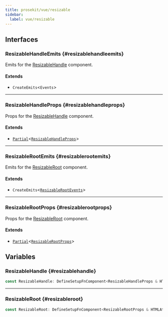 ```yaml
---
title: prosekit/vue/resizable
sidebar:
  label: vue/resizable
---
```


<!-- DEBUG memberWithGroups 1 -->

<!-- DEBUG memberWithGroups 4 -->

<!-- DEBUG memberWithGroups 7 -->

<!-- DEBUG memberWithGroups 8 -->

<!-- DEBUG memberWithGroups 9 -->

## Interfaces

### ResizableHandleEmits {#resizablehandleemits}

<!-- DEBUG memberWithGroups 1 -->

Emits for the [ResizableHandle](#resizablehandle) component.

#### Extends

- `CreateEmits`\<`Events`\>

<!-- DEBUG memberWithGroups 4 -->

<!-- DEBUG memberWithGroups 7 -->

<!-- DEBUG memberWithGroups 8 -->

<!-- DEBUG memberWithGroups 9 -->

<!-- DEBUG memberWithGroups 10 -->

***

### ResizableHandleProps {#resizablehandleprops}

<!-- DEBUG memberWithGroups 1 -->

Props for the [ResizableHandle](#resizablehandle) component.

#### Extends

- [`Partial`](https://www.typescriptlang.org/docs/handbook/utility-types.html#partialtype)\<[`ResizableHandleProps`](../web/resizable.md#resizablehandleprops)\>

<!-- DEBUG memberWithGroups 4 -->

<!-- DEBUG memberWithGroups 7 -->

<!-- DEBUG memberWithGroups 8 -->

<!-- DEBUG memberWithGroups 9 -->

<!-- DEBUG memberWithGroups 10 -->

***

### ResizableRootEmits {#resizablerootemits}

<!-- DEBUG memberWithGroups 1 -->

Emits for the [ResizableRoot](#resizableroot) component.

#### Extends

- `CreateEmits`\<[`ResizableRootEvents`](../web/resizable.md#resizablerootevents)\>

<!-- DEBUG memberWithGroups 4 -->

<!-- DEBUG memberWithGroups 7 -->

<!-- DEBUG memberWithGroups 8 -->

<!-- DEBUG memberWithGroups 9 -->

<!-- DEBUG memberWithGroups 10 -->

***

### ResizableRootProps {#resizablerootprops}

<!-- DEBUG memberWithGroups 1 -->

Props for the [ResizableRoot](#resizableroot) component.

#### Extends

- [`Partial`](https://www.typescriptlang.org/docs/handbook/utility-types.html#partialtype)\<[`ResizableRootProps`](../web/resizable.md#resizablerootprops)\>

<!-- DEBUG memberWithGroups 4 -->

<!-- DEBUG memberWithGroups 7 -->

<!-- DEBUG memberWithGroups 8 -->

<!-- DEBUG memberWithGroups 9 -->

<!-- DEBUG memberWithGroups 10 -->

## Variables

### ResizableHandle {#resizablehandle}

```ts
const ResizableHandle: DefineSetupFnComponent<ResizableHandleProps & HTMLAttributes, ResizableHandleEmits>;
```

***

### ResizableRoot {#resizableroot}

```ts
const ResizableRoot: DefineSetupFnComponent<ResizableRootProps & HTMLAttributes, ResizableRootEmits>;
```

<!-- DEBUG memberWithGroups 10 -->
